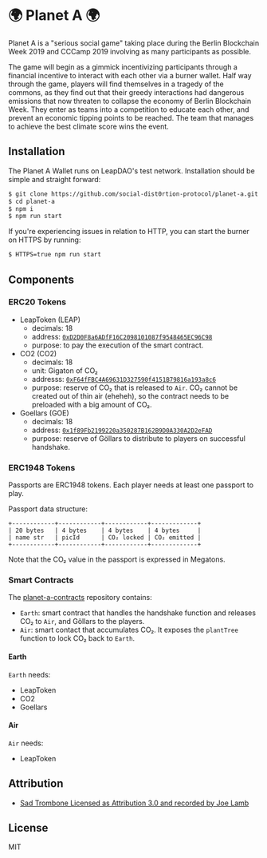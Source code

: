 # 🌍 Planet A 🌍

Planet A is a "serious social game" taking place during the Berlin Blockchain Week 2019 and CCCamp 2019 involving as many participants as possible.

The game will begin as a gimmick incentivizing participants through a financial incentive to interact with each other via a burner wallet. Half way through the game, players will find themselves in a tragedy of the commons, as they find out that their greedy interactions had dangerous emissions that now threaten to collapse the economy of Berlin Blockchain Week. They enter as teams into a competition to educate each other, and prevent an economic tipping points to be reached. The team that manages to achieve the best climate score wins the event.

## Installation

The Planet A Wallet runs on LeapDAO's test network. Installation should be
simple and straight forward:

```bash
$ git clone https://github.com/social-dist0rtion-protocol/planet-a.git
$ cd planet-a
$ npm i
$ npm run start
```

If you're experiencing issues in relation to HTTP, you can start the burner on
HTTPS by running:

```bash
$ HTTPS=true npm run start
```

## Components

### ERC20 Tokens
- LeapToken (LEAP)
  - decimals: 18
  - address: [`0xD2D0F8a6ADfF16C2098101087f9548465EC96C98`](https://testnet.leapdao.org/explorer/address/0xD2D0F8a6ADfF16C2098101087f9548465EC96C98)
  - purpose: to pay the execution of the smart contract.
- CO2 (CO2)
  - decimals: 18
  - unit: Gigaton of CO₂
  - addresss: [`0xF64fFBC4A69631D327590f4151B79816a193a8c6`](https://testnet.leapdao.org/explorer/address/0xF64fFBC4A69631D327590f4151B79816a193a8c6)
  - purpose: reserve of CO₂ that is released to `Air`. CO₂ cannot be created out of thin air (eheheh), so the contract needs to be preloaded with a big amount of CO₂.
- Goellars (GOE)
  - decimals: 18
  - address: [`0x1f89Fb2199220a350287B162B9D0A330A2D2eFAD`](https://testnet.leapdao.org/explorer/address/0x1f89Fb2199220a350287B162B9D0A330A2D2eFAD)
  - purpose: reserve of Göllars to distribute to players on successful handshake.

### ERC1948 Tokens
Passports are ERC1948 tokens. Each player needs at least one passport to play.

Passport data structure:

```
+------------+------------+------------+-------------+
| 20 bytes   | 4 bytes    | 4 bytes    | 4 bytes     |
| name str   | picId      | CO₂ locked | CO₂ emitted |
+------------+------------+------------+-------------+
```

Note that the CO₂ value in the passport is expressed in Megatons.

### Smart Contracts
The [planet-a-contracts](https://github.com/social-dist0rtion-protocol/planet-a-contracts) repository contains:
- `Earth`: smart contract that handles the handshake function and releases CO₂ to `Air`, and Göllars to the players.
- `Air`: smart contact that accumulates CO₂. It exposes the `plantTree` function to lock CO₂ back to `Earth`.

#### Earth
`Earth` needs:
- LeapToken
- CO2
- Goellars

#### Air
`Air` needs:
- LeapToken

## Attribution

- [Sad Trombone Licensed as Attribution 3.0 and recorded by Joe Lamb](http://soundbible.com/1830-Sad-Trombone.html)

## License

MIT
